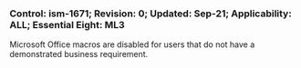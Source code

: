 ### Control: ism-1671; Revision: 0; Updated: Sep-21; Applicability: ALL; Essential Eight: ML3
<p>Microsoft Office macros are disabled for users that do not have a demonstrated business requirement.</p>